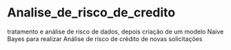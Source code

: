 # Analise_de_risco_de_credito
tratamento e análise de risco de dados, depois criação de um modelo Naive Bayes para realizar Análise de risco de crédito de novas solicitações
